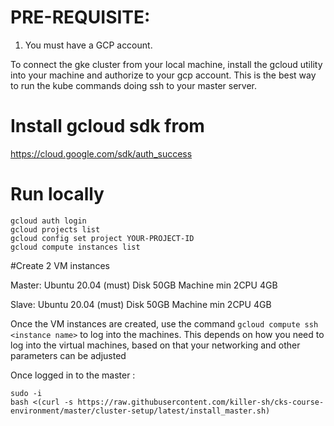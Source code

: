 # PRE-REQUISITE:

1. You must have a GCP account.

To connect the gke cluster from your local machine, install the gcloud utility into your machine and authorize to your gcp account. 
This is the best way to run the kube commands doing ssh to your master server. 

# Install gcloud sdk from
https://cloud.google.com/sdk/auth_success

# Run locally
```
gcloud auth login
gcloud projects list
gcloud config set project YOUR-PROJECT-ID
gcloud compute instances list 
```
#Create 2 VM instances

Master: Ubuntu 20.04 (must)
        Disk 50GB 
        Machine min 2CPU 4GB

Slave: Ubuntu 20.04 (must)
        Disk 50GB 
        Machine min 2CPU 4GB

Once the VM instances are created, use the command `gcloud compute ssh <instance name>` to log into the machines. 
This depends on how you need to log into the virtual machines, based on that your networking and other parameters can be adjusted

Once logged in to the master :

```
sudo -i
bash <(curl -s https://raw.githubusercontent.com/killer-sh/cks-course-environment/master/cluster-setup/latest/install_master.sh)



